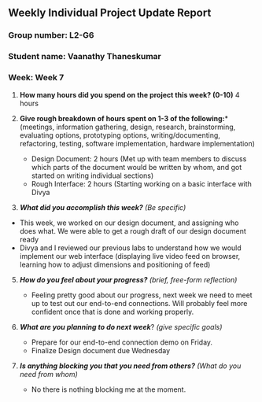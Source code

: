 ## Weekly Individual Project Update Report
### Group number: L2-G6
### Student name: Vaanathy Thaneskumar
### Week: Week 7
1. **How many hours did you spend on the project this week? (0-10)** 
4 hours
2. **Give rough breakdown of hours spent on 1-3 of the following:***
   (meetings, information gathering, design, research, brainstorming, evaluating options, prototyping options, writing/documenting, refactoring, testing, software implementation, hardware implementation)
   - Design Document: 2 hours (Met up with team members to discuss which parts of the document would be written by whom, and got started on writing individual sections)
   - Rough Interface: 2 hours (Starting working on a basic interface with Divya
   
4. ***What did you accomplish this week?*** _(Be specific)_
- This week, we worked on our design document, and assigning who does what. We were able to get a rough draft of our design document ready 
- Divya and I reviewed our previous labs to understand how we would implement our web interface (displaying live video feed on browser, learning how to adjust dimensions and positioning of feed)

5. ***How do you feel about your progress?*** _(brief, free-form reflection)_
    - Feeling pretty good about our progress, next week we need to meet up to test out our end-to-end connections. Will probably feel more confident once that is done and working properly.
6. ***What are you planning to do next week***? _(give specific goals)_
   - Prepare for our end-to-end connection demo on Friday.
   - Finalize Design document due Wednesday
    
8. ***Is anything blocking you that you need from others?*** _(What do you need from whom)_
   - No there is nothing blocking me at the moment. 

